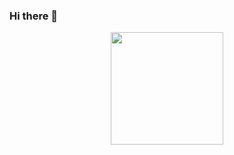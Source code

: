### Hi there 👋

<p align="center">
    <img height="180em" src="https://github-readme-stats.vercel.app/api?username=xNitrous&show_icons=true&theme=onedark&include_all_commits=true&count_private=true"/>
</p>
